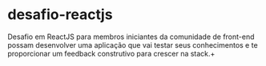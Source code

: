# desafio-reactjs
Desafio em ReactJS para membros iniciantes da comunidade de front-end possam desenvolver uma aplicação que vai testar seus conhecimentos e te proporcionar um feedback construtivo para crescer na stack.+ 
